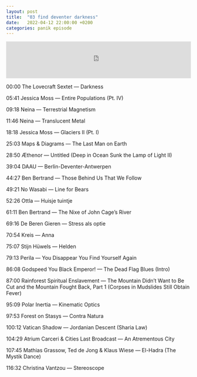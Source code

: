 ```yaml
---
layout: post
title:  "03 find deventer darkness"
date:   2022-04-12 22:00:00 +0200
categories: panik episode
---
```

<iframe height="100" width="100%" scrolling="no" frameborder="no" src="https://www.radiopanik.org/emissions/oorsmeer/03-find-deventer-darkness/embed/13653/" ></iframe>


00:00 The Lovecraft Sextet — Darkness

05:41 Jessica Moss — Entire Populations (Pt. IV)

09:18 Neina — Terrestrial Magnetism

11:46 Neina — Translucent Metal

18:18 Jessica Moss — Glaciers II (Pt. I)

25:03 Maps & Diagrams — The Last Man on Earth

28:50 Æthenor — Untitled (Deep in Ocean Sunk the Lamp of Light II)

39:04 DAAU — Berlin-Deventer-Antwerpen

44:27 Ben Bertrand — Those Behind Us That We Follow

49:21 No Wasabi — Line for Bears

52:26 Ottla — Huisje tuintje

61:11 Ben Bertrand — The Nixe of John Cage’s River

69:16 De Beren Gieren — Stress als optie

70:54 Kreis — Anna

75:07 Stijn Hüwels — Helden

79:13 Perila — You Disappear You Find Yourself Again

86:08 Godspeed You Black Emperor! — The Dead Flag Blues (Intro)

87:00 Rainforest Spiritual Enslavement — The Mountain Didn’t Want to Be Cut and the Mountain Fought Back, Part 1 (Corpses in Mudslides Still Obtain Fever)

95:09 Polar Inertia — Kinematic Optics

97:53 Forest on Stasys — Contra Natura

100:12 Vatican Shadow — Jordanian Descent (Sharia Law)

104:29 Atrium Carceri & Cities Last Broadcast — An Atrementous City

107:45 Mathias Grassow, Ted de Jong & Klaus Wiese — El-Hadra (The Mystik Dance)

116:32 Christina Vantzou — Stereoscope